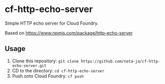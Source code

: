 # cf-http-echo-server

Simple HTTP echo server for Cloud Foundry.

Based on https://www.npmjs.com/package/http-echo-server

## Usage

1. Clone this repository:	`git clone https://github.com/nota-ja/cf-http-echo-server.git`
1. CD to the directory:		`cd cf-http-echo-server`
1. Push onto Cloud Foundry:	`cf push`

